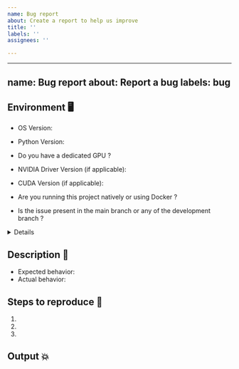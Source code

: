 ```yaml
---
name: Bug report
about: Create a report to help us improve
title: ''
labels: ''
assignees: ''

---
```


---
name: Bug report
about: Report a bug
labels: bug
---

## Environment 🖥️
* OS Version: 

* Python Version:

* Do you have a dedicated GPU ?

* NVIDIA Driver Version (if applicable):

* CUDA Version (if applicable):

* Are you running this project natively or using Docker ?

* Is the issue present in the main branch or any of the development branch ?

<details>

```
# paste log here
```

</details>

## Description 📖
* Expected behavior: <!-- Tell us what you expected to happen -->
* Actual behavior: <!-- What happened instead -->

## Steps to reproduce 👀
<!-- Provide steps so we can try to reproduce this issue -->

1.
2.
3.

## Output 💥
<!-- Provide screenshots, console logs, backtraces, and/or anything that could
be useful to us resolving this issue -->
